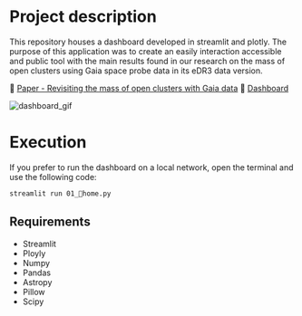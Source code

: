 # Project description

This repository houses a dashboard developed in streamlit and plotly. The purpose of this application was to create an easily interaction accessible and public tool with the main results found in our research on the mass of open clusters using Gaia space probe data in its eDR3 data version.

🔗 [Paper - Revisiting the mass of open clusters with Gaia data](https://academic.oup.com/mnras/article/525/2/2315/7233111?guestAccessKey=dd38b380-3cfc-40e7-b29d-66c1c9a819f3&utm_source=authortollfreelink&utm_campaign=mnras&utm_medium=email)
🔗 [Dashboard](https://ocmass.streamlit.app/)

![dashboard_gif](https://raw.githubusercontent.com/ander-son-almeida/DashboardOCmass/main/images/dashboard_gif.gif)



# Execution

If you prefer to run the dashboard on a local network, open the terminal and use the following code:

```Bash
streamlit run 01_🔵home.py
```

## Requirements

- Streamlit
- Ployly
- Numpy
- Pandas
- Astropy
- Pillow
- Scipy


